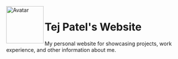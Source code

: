 <img src="https://i.imgur.com/AJiKmYW.png" alt="Avatar" align="left" height="100">

# Tej Patel's Website

My personal website for showcasing projects, work experience, and other
information about me.
